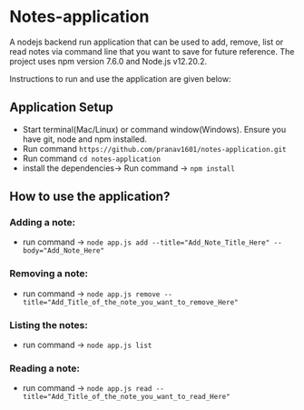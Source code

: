 # Notes-application

A nodejs backend run application that can be used to add, remove, list or read notes via command line that you want to save for future reference.
The project uses npm version 7.6.0 and Node.js v12.20.2.

Instructions to run and use the application are given below:

## Application Setup

* Start terminal(Mac/Linux) or command window(Windows). Ensure you have git, node and npm installed.
* Run command `https://github.com/pranav1601/notes-application.git`
* Run command `cd notes-application`
* install the dependencies-> Run command -> `npm install`

## How to use the application?
### Adding a note:
* run command -> `node app.js add --title="Add_Note_Title_Here" --body="Add_Note_Here"`

### Removing a note:
* run command -> `node app.js remove --title="Add_Title_of_the_note_you_want_to_remove_Here"`

### Listing the notes:
* run command -> `node app.js list`

### Reading a note:
* run command -> `node app.js read --title="Add_Title_of_the_note_you_want_to_read_Here"`
